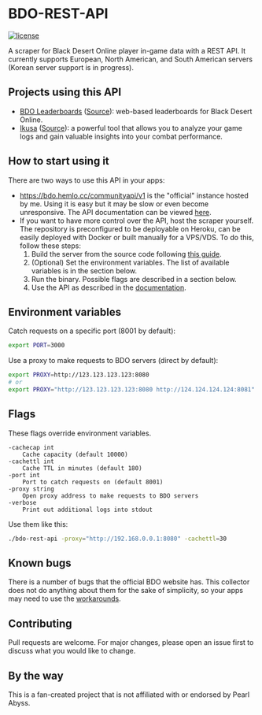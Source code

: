 # BDO-REST-API
[![license](https://img.shields.io/github/license/octoman90/BDO-REST-API)](https://github.com/octoman90/BDO-REST-API/blob/master/LICENSE)

A scraper for Black Desert Online player in-game data with a REST API. It currently supports European, North American, and South American servers (Korean server support is in progress).

## Projects using this API
- [BDO Leaderboards](https://bdo.hemlo.cc/leaderboards) ([Source](https://github.com/octoman90/BDO-Leaderboards)): web-based leaderboards for Black Desert Online.
- [Ikusa](https://ikusa.site) ([Source](https://github.com/sch-28/ikusa_api)): a powerful tool that allows you to analyze your game logs and gain valuable insights into your combat performance.

## How to start using it
There are two ways to use this API in your apps:
* https://bdo.hemlo.cc/communityapi/v1 is the "official" instance hosted by me. Using it is easy but it may be slow or even become unresponsive. The API documentation can be viewed [here](https://gitlab.com/man90/black-desert-social-rest-api/-/tree/master/doc/api/openapi.json).
* If you want to have more control over the API, host the scraper yourself. The repository is preconfigured to be deployable on Heroku, can be easily deployed with Docker or built manually for a VPS/VDS. To do this, follow these steps:
	1. Build the server from the source code following [this guide](doc/buildingFromSource.md).
	2. (Optional) Set the environment variables. The list of available variables is in the section below.
	3. Run the binary. Possible flags are described in a section below.
	4. Use the API as described in the [documentation](https://gitlab.com/man90/black-desert-social-rest-api/-/tree/master/doc/api/openapi.json).

## Environment variables
Catch requests on a specific port (8001 by default):
```bash
export PORT=3000
```

Use a proxy to make requests to BDO servers (direct by default):
```bash
export PROXY=http://123.123.123.123:8080
# or
export PROXY="http://123.123.123.123:8080 http://124.124.124.124:8081"
```

## Flags
These flags override environment variables.
```
-cachecap int
	Cache capacity (default 10000)
-cachettl int
	Cache TTL in minutes (default 180)
-port int
	Port to catch requests on (default 8001)
-proxy string
	Open proxy address to make requests to BDO servers
-verbose
	Print out additional logs into stdout
```
Use them like this:
```bash
./bdo-rest-api -proxy="http://192.168.0.0.1:8080" -cachettl=30
```

## Known bugs
There is a number of bugs that the official BDO website has. This collector does not do anything about them for the sake of simplicity, so your apps may need to use the [workarounds](doc/brokenStuff.md).

## Contributing
Pull requests are welcome. For major changes, please open an issue first to discuss what you would like to change.

## By the way
This is a fan-created project that is not affiliated with or endorsed by Pearl Abyss.
